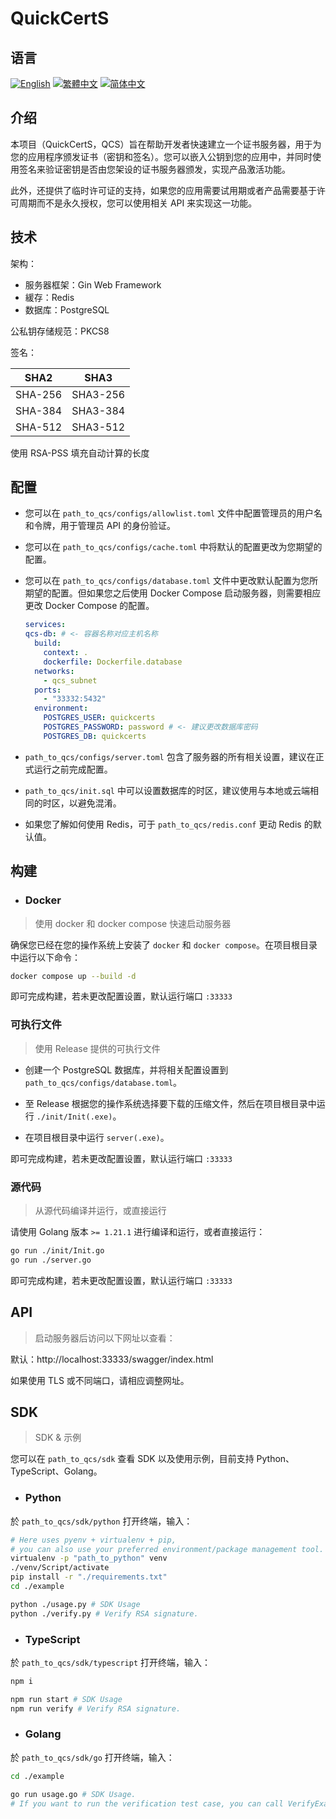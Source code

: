# QuickCertS

## 语言

<p>
    <a href="./README.md"><img alt="English" src="https://img.shields.io/badge/English-000000?style=for-the-badge"></img></a>
    <a href="./README-zhHant.md"><img alt="繁體中文" src="https://img.shields.io/badge/繁體中文-000000?style=for-the-badge"></img></a>
    <a href="./README-zhHans.md"><img alt="简体中文" src="https://img.shields.io/badge/简体中文-000000?style=for-the-badge"></img></a>
</p>

## 介绍

本项目（QuickCertS，QCS）旨在帮助开发者快速建立一个证书服务器，用于为您的应用程序颁发证书（密钥和签名）。您可以嵌入公钥到您的应用中，并同时使用签名来验证密钥是否由您架设的证书服务器颁发，实现产品激活功能。

此外，还提供了临时许可证的支持，如果您的应用需要试用期或者产品需要基于许可周期而不是永久授权，您可以使用相关 API 来实现这一功能。

## 技术

架构：

- 服务器框架：Gin Web Framework
- 緩存：Redis
- 数据库：PostgreSQL

公私钥存储规范：PKCS8

签名：

| SHA2    | SHA3     |
| ------- | -------- |
| SHA-256 | SHA3-256 |
| SHA-384 | SHA3-384 |
| SHA-512 | SHA3-512 |

使用 RSA-PSS 填充自动计算的长度

## 配置

- 您可以在 `path_to_qcs/configs/allowlist.toml` 文件中配置管理员的用户名和令牌，用于管理员 API 的身份验证。

- 您可以在 `path_to_qcs/configs/cache.toml` 中将默认的配置更改为您期望的配置。

- 您可以在 `path_to_qcs/configs/database.toml` 文件中更改默认配置为您所期望的配置。但如果您之后使用 Docker Compose 启动服务器，则需要相应更改 Docker Compose 的配置。

  ```yml
  services:
  qcs-db: # <- 容器名称对应主机名称
    build:
      context: .
      dockerfile: Dockerfile.database
    networks:
      - qcs_subnet
    ports:
      - "33332:5432"
    environment:
      POSTGRES_USER: quickcerts
      POSTGRES_PASSWORD: password # <- 建议更改数据库密码
      POSTGRES_DB: quickcerts
  ```

- `path_to_qcs/configs/server.toml` 包含了服务器的所有相关设置，建议在正式运行之前完成配置。

- `path_to_qcs/init.sql` 中可以设置数据库的时区，建议使用与本地或云端相同的时区，以避免混淆。

- 如果您了解如何使用 Redis，可于 `path_to_qcs/redis.conf` 更动 Redis 的默认值。

## 构建

- ### Docker

> 使用 docker 和 docker compose 快速启动服务器

确保您已经在您的操作系统上安装了 `docker` 和 `docker compose`。在项目根目录中运行以下命令：

```sh
docker compose up --build -d
```

即可完成构建，若未更改配置设置，默认运行端口 `:33333`

### 可执行文件

> 使用 Release 提供的可执行文件

- 创建一个 PostgreSQL 数据库，并将相关配置设置到 `path_to_qcs/configs/database.toml`。

- 至 Release 根据您的操作系统选择要下载的压缩文件，然后在项目根目录中运行 `./init/Init(.exe)`。

- 在项目根目录中运行 `server(.exe)`。

即可完成构建，若未更改配置设置，默认运行端口 `:33333`

### 源代码

> 从源代码编译并运行，或直接运行

请使用 Golang 版本 `>= 1.21.1` 进行编译和运行，或者直接运行：

```sh
go run ./init/Init.go
go run ./server.go
```

即可完成构建，若未更改配置设置，默认运行端口 `:33333`

## API

> 启动服务器后访问以下网址以查看：

默认：http://localhost:33333/swagger/index.html

如果使用 TLS 或不同端口，请相应调整网址。

## SDK

> SDK & 示例

您可以在 `path_to_qcs/sdk` 查看 SDK 以及使用示例，目前支持 Python、TypeScript、Golang。

- ### Python

於 `path_to_qcs/sdk/python` 打开终端，输入：

```sh
# Here uses pyenv + virtualenv + pip,
# you can also use your preferred environment/package management tool.
virtualenv -p "path_to_python" venv
./venv/Script/activate
pip install -r "./requirements.txt"
cd ./example

python ./usage.py # SDK Usage
python ./verify.py # Verify RSA signature.
```

- ### TypeScript

於 `path_to_qcs/sdk/typescript` 打开终端，输入：

```sh
npm i

npm run start # SDK Usage
npm run verify # Verify RSA signature.
```

- ### Golang

於 `path_to_qcs/sdk/go` 打开终端，输入：

```sh
cd ./example

go run usage.go # SDK Usage.
# If you want to run the verification test case, you can call VerifyExample().
```
